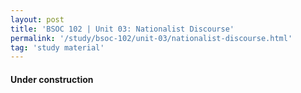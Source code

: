 ```yaml
---
layout: post
title: 'BSOC 102 | Unit 03: Nationalist Discourse'
permalink: '/study/bsoc-102/unit-03/nationalist-discourse.html'
tag: 'study material'
---
```


#### Under construction